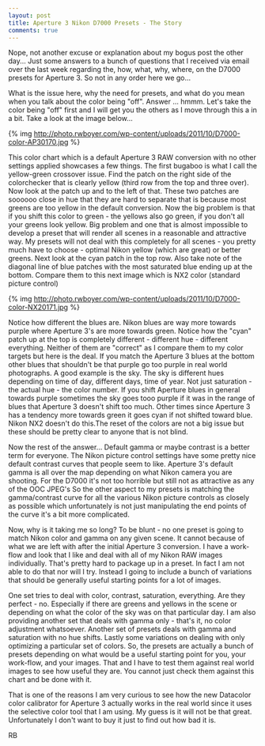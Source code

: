 ```yaml
---
layout: post
title: Aperture 3 Nikon D7000 Presets - The Story
comments: true
---
```

Nope, not another excuse or explanation about my bogus post the other day... Just some answers to a bunch of questions that I received via email over the last week regarding the, how, what, why, where, on the D7000 presets for Aperture 3. So not in any order here we go...

What is the issue here, why the need for presets, and what do you mean when you talk about the color being "off". Answer ... hmmm. Let's take the color being "off" first and I will get you the others as I move through this a in a bit. Take a look at the image below...

{% img http://photo.rwboyer.com/wp-content/uploads/2011/10/D7000-color-AP30170.jpg %}

This color chart which is a default Aperture 3 RAW conversion with no other settings applied showcases a few things. The first bugaboo is what I call the yellow-green crossover issue. Find the patch on the right side of the colorchecker that is clearly yellow (third row from the top and three over). Now look at the patch up and to the left of that. These two patches are soooooo close in hue that they are hard to separate that is because most greens are too yellow in the default conversion. Now the big problem is that if you shift this color to green - the yellows also go green, if you don't all your greens look yellow. Big problem and one that is almost impossible to develop a preset that will render all scenes in a reasonable and attractive way. My presets will not deal with this completely for all scenes - you pretty much have to choose - optimal Nikon yellow (which are great) or better greens. Next look at the cyan patch in the top row. Also take note of the diagonal line of blue patches with the most saturated blue ending up at the bottom. Compare them to this next image which is NX2 color (standard picture control)

{% img http://photo.rwboyer.com/wp-content/uploads/2011/10/D7000-color-NX20171.jpg %}

Notice how different the blues are. Nikon blues are way more towards purple where Aperture 3's are more towards green. Notice how the "cyan" patch up at the top is completely different - different hue - different everything. Neither of them are "correct" as I compare them to my color targets but here is the deal. If you match the Aperture 3 blues at the bottom other blues that shouldn't be that purple go too purple in real world photographs. A good example is the sky. The sky is different hues depending on time of day, different days, time of year. Not just saturation - the actual hue - the color number. If you shift Aperture blues in general towards purple sometimes the sky goes tooo purple if it was in the range of blues that Aperture 3 doesn't shift too much. Other times since Aperture 3 has a tendency more towards green it goes cyan if not shifted toward blue. Nikon NX2 doesn't do this.The reset of the colors are not a big issue but these should be pretty clear to anyone that is not blind.

Now the rest of the answer... Default gamma or maybe contrast is a better term for everyone. The Nikon picture control settings have some pretty nice default contrast curves that people seem to like. Aperture 3's default gamma is all over the map depending on what Nikon camera you are shooting. For the D7000 it's not too horrible but still not as attractive as any of the OOC JPEG's So the other aspect to my presets is matching the gamma/contrast curve for all the various Nikon picture controls as closely as possible which unfortunately is not just manipulating the end points of the curve it's a bit more complicated.

Now, why is it taking me so long? To be blunt - no one preset is going to match Nikon color and gamma on any given scene. It cannot because of what we are left with after the initial Aperture 3 conversion. I have a work-flow and look that I like and deal with all of my Nikon RAW images individually. That's pretty hard to package up in a preset. In fact I am not able to do that nor will I try. Instead I going to include a bunch of variations that should be generally useful starting points for a lot of images.

One set tries to deal with color, contrast, saturation, everything. Are they perfect - no. Especially if there are greens and yellows in the scene or depending on what the color of the sky was on that particular day. I am also providing another set that deals with gamma only - that's it, no color adjustment whatsoever. Another set of presets deals with gamma and saturation with no hue shifts. Lastly some variations on dealing with only optimizing a particular set of colors. So, the presets are actually a bunch of presets depending on what would be a useful starting point for you, your work-flow, and your images. That and I have to test them against real world images to see how useful they are. You cannot just check them against this chart and be done with it.

That is one of the reasons I am very curious to see how the new Datacolor color calibrator for Aperture 3 actually works in the real world since it uses the selective color tool that I am using. My guess is it will not be that great. Unfortunately I don't want to buy it just to find out how bad it is.

RB
